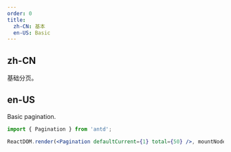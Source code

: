 ```yaml
---
order: 0
title:
  zh-CN: 基本
  en-US: Basic
---
```


## zh-CN

基础分页。

## en-US

Basic pagination.

```jsx
import { Pagination } from 'antd';

ReactDOM.render(<Pagination defaultCurrent={1} total={50} />, mountNode);
```
 